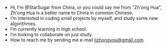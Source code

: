- Hi, I’m @StarSugar from China, or you could say me from "Zh'ong Hua", Zh'ong Hua is a better name to China in common Chinese.
- I’m interested in coding small projects by myself, and study some new algorithmes.
- I’m currently learning in high school.
- I’m looking to collaborate on just study.
- How to reach me by sending me e-mail lizhongyou@gmail.com

<!---
StarSugar/StarSugar is a ✨ special ✨ repository because its `README.md` (this file) appears on your GitHub profile.
You can click the Preview link to take a look at your changes.
--->
